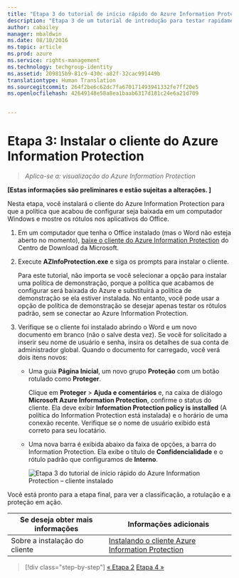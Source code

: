 ```yaml
---
title: "Etapa 3 do tutorial de início rápido do Azure Information Protection | Azure Rights Management"
description: "Etapa 3 de um tutorial de introdução para testar rapidamente o Microsoft Azure Information Protection para sua organização com apenas 4 etapas que devem levar menos de 15 minutos."
author: cabailey
manager: mbaldwin
ms.date: 08/10/2016
ms.topic: article
ms.prod: azure
ms.service: rights-management
ms.technology: techgroup-identity
ms.assetid: 209815b9-81c9-430c-a82f-32cac991449b
translationtype: Human Translation
ms.sourcegitcommit: 264f2be6c62dc7fa670171493941332fe7ff20e5
ms.openlocfilehash: 42649148e58a8ea1baab6317d181c24e6a21d709


---
```


# Etapa 3: Instalar o cliente do Azure Information Protection 

>*Aplica-se a: visualização do Azure Information Protection*

**[Estas informações são preliminares e estão sujeitas a alterações. ]**

Nesta etapa, você instalará o cliente do Azure Information Protection para que a política que acabou de configurar seja baixada em um computador Windows e mostre os rótulos nos aplicativos do Office. 

1. Em um computador que tenha o Office instalado (mas o Word não esteja aberto no momento), [baixe o cliente do Azure Information Protection](https://www.microsoft.com/en-us/download/details.aspx?id=53018) do Centro de Download da Microsoft. 

2. Execute **AZInfoProtection.exe** e siga os prompts para instalar o cliente.

    Para este tutorial, não importa se você selecionar a opção para instalar uma política de demonstração, porque a política que acabamos de configurar será baixada do Azure e substituirá a política de demonstração se ela estiver instalada. No entanto, você pode usar a opção de política de demonstração se desejar apenas testar os rótulos padrão, sem se conectar ao Azure Information Protection. 

3. Verifique se o cliente foi instalado abrindo o Word e um novo documento em branco (não o salve desta vez). Se você for solicitado a inserir seu nome de usuário e senha, insira os detalhes de sua conta de administrador global. Quando o documento for carregado, você verá dois itens novos:

    - Uma guia **Página Inicial**, um novo grupo **Proteção** com um botão rotulado como **Proteger**.

        Clique em **Proteger** > **Ajuda e comentários** e, na caixa de diálogo **Microsoft Azure Information Protection**, confirme o status do cliente. Ela deve exibir **Information Protection policy is installed** (A política do Information Protection está instalada) e o horário de uma conexão recente. Verifique se o nome de usuário exibido está correto para seu locatário.

    - Uma nova barra é exibida abaixo da faixa de opções, a barra do Information Protection. Ela exibe o título de **Confidencialidade** e o rótulo padrão que configuramos de **Interno**. 
    
        ![Etapa 3 do tutorial de início rápido do Azure Information Protection – cliente instalado](../media/word2013-callouts2.png)

Você está pronto para a etapa final, para ver a classificação, a rotulação e a proteção em ação.

|Se deseja obter mais informações|Informações adicionais|
|--------------------------------|--------------------------|
|Sobre a instalação do cliente|[Instalando o cliente Azure Information Protection](info-protect-client.md)|


>[!div class="step-by-step"]
[&#171; Etapa 2](infoprotect-tutorial-step2.md)
[Etapa 4 &#187;](infoprotect-tutorial-step4.md)


<!--HONumber=Aug16_HO2-->



